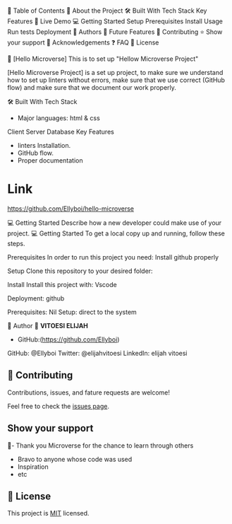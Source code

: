 📗 Table of Contents
📖 About the Project
🛠 Built With
Tech Stack
Key Features
🚀 Live Demo
💻 Getting Started
Setup
Prerequisites
Install
Usage
Run tests
Deployment
👥 Authors
🔭 Future Features
🤝 Contributing
⭐️ Show your support
🙏 Acknowledgements
❓ FAQ
📝 License


📖 [Hello Microverse]
This is to set up "Hellow Microverse Project"

[Hello Microverse Project] is a set up project, to make sure we understand how to set up linters without errors, make sure that we use correct (GitHub flow) and make sure that we document our work properly.

🛠 Built With
Tech Stack
- Major languages: html & css

Client
Server
Database
Key Features
- linters Installation.
- GitHub flow.
- Proper documentation

# Link
https://github.com/Ellyboi/hello-microverse

💻 Getting Started
Describe how a new developer could make use of your project.
💻 Getting Started
To get a local copy up and running, follow these steps.

Prerequisites
In order to run this project you need:
Install github properly

Setup
Clone this repository to your desired folder:

Install
Install this project with:
Vscode

Deployment: github

Prerequisites: Nil
Setup: direct to the system


👤 Author
👤 **VITOESI ELIJAH**

- GitHub:(https://github.com/Ellyboi)

GitHub: @Ellyboi
Twitter: @elijahvitoesi
LinkedIn: elijah vitoesi



## 🤝 Contributing

Contributions, issues, and fature requests are welcome!

Feel free to check the [issues page](../../issues/).

## Show your support


🙏- Thank you Microverse for the chance to learn through others
- Bravo to anyone whose code was used
- Inspiration
- etc

## 📝 License

This project is [MIT](./MIT.md) licensed.
